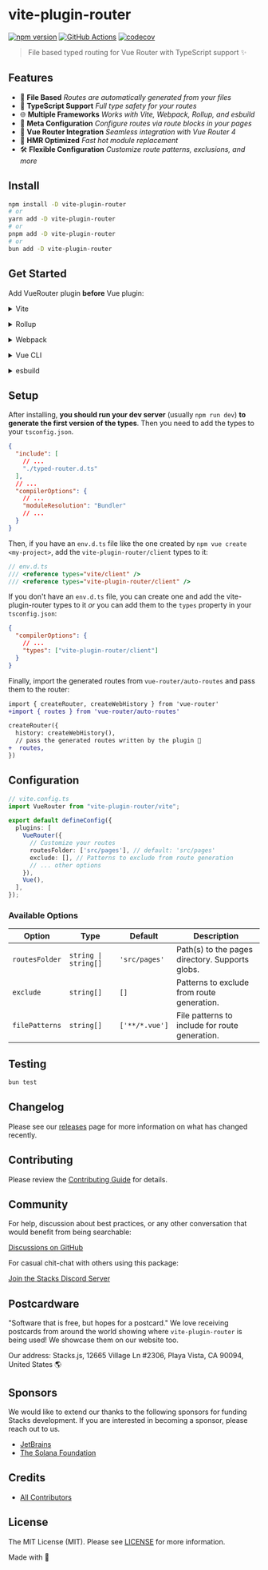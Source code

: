 # vite-plugin-router

[![npm version][npm-version-src]][npm-version-href]
[![GitHub Actions][github-actions-src]][github-actions-href]
[![codecov][codecov-src]][codecov-href]

> File based typed routing for Vue Router with TypeScript support ✨

## Features

- 📁 **File Based** _Routes are automatically generated from your files_
- 🔄 **TypeScript Support** _Full type safety for your routes_
- 🌐 **Multiple Frameworks** _Works with Vite, Webpack, Rollup, and esbuild_
- 🎨 **Meta Configuration** _Configure routes via route blocks in your pages_
- 🔌 **Vue Router Integration** _Seamless integration with Vue Router 4_
- 📱 **HMR Optimized** _Fast hot module replacement_
- 🛠️ **Flexible Configuration** _Customize route patterns, exclusions, and more_

## Install

```bash
npm install -D vite-plugin-router
# or
yarn add -D vite-plugin-router
# or
pnpm add -D vite-plugin-router
# or
bun add -D vite-plugin-router
```

## Get Started

Add VueRouter plugin **before** Vue plugin:

<details>
<summary>Vite</summary><br>

```ts
// vite.config.ts
import VueRouter from "vite-plugin-router/vite";

export default defineConfig({
  plugins: [
    VueRouter({
      /* options */
    }),
    // ⚠️ Vue must be placed after VueRouter()
    Vue(),
  ],
});
```

<br></details>

<details>
<summary>Rollup</summary><br>

```ts
// rollup.config.js
import VueRouter from "vite-plugin-router/rollup";

export default {
  plugins: [
    VueRouter({
      /* options */
    }),
    // ⚠️ Vue must be placed after VueRouter()
    Vue(),
  ],
};
```

<br></details>

<details>
<summary>Webpack</summary><br>

```ts
// webpack.config.js
module.exports = {
  /* ... */
  plugins: [
    require("vite-plugin-router/webpack")({
      /* options */
    }),
  ],
};
```

<br></details>

<details>
<summary>Vue CLI</summary><br>

```ts
// vue.config.js
module.exports = {
  configureWebpack: {
    plugins: [
      require("vite-plugin-router/webpack")({
        /* options */
      }),
    ],
  },
};
```

<br></details>

<details>
<summary>esbuild</summary><br>

```ts
// esbuild.config.js
import { build } from "esbuild";
import VueRouter from "vite-plugin-router/esbuild";

build({
  plugins: [VueRouter()],
});
```

<br></details>

## Setup

After installing, **you should run your dev server** (usually `npm run dev`) **to generate the first version of the types**. Then you need to add the types to your `tsconfig.json`.

```json
{
  "include": [
    // ...
    "./typed-router.d.ts"
  ],
  // ...
  "compilerOptions": {
    // ...
    "moduleResolution": "Bundler"
    // ...
  }
}
```

Then, if you have an `env.d.ts` file like the one created by `npm vue create <my-project>`, add the `vite-plugin-router/client` types to it:

```ts
// env.d.ts
/// <reference types="vite/client" />
/// <reference types="vite-plugin-router/client" />
```

If you don't have an `env.d.ts` file, you can create one and add the vite-plugin-router types to it _or_ you can add them to the `types` property in your `tsconfig.json`:

```json
{
  "compilerOptions": {
    // ...
    "types": ["vite-plugin-router/client"]
  }
}
```

Finally, import the generated routes from `vue-router/auto-routes` and pass them to the router:

```diff
import { createRouter, createWebHistory } from 'vue-router'
+import { routes } from 'vue-router/auto-routes'

createRouter({
  history: createWebHistory(),
  // pass the generated routes written by the plugin 🤖
+  routes,
})
```

## Configuration

```ts
// vite.config.ts
import VueRouter from "vite-plugin-router/vite";

export default defineConfig({
  plugins: [
    VueRouter({
      // Customize your routes
      routesFolder: ['src/pages'], // default: 'src/pages'
      exclude: [], // Patterns to exclude from route generation
      // ... other options
    }),
    Vue(),
  ],
});
```

### Available Options

| Option | Type | Default | Description |
|--------|------|---------|-------------|
| `routesFolder` | `string \| string[]` | `'src/pages'` | Path(s) to the pages directory. Supports globs. |
| `exclude` | `string[]` | `[]` | Patterns to exclude from route generation. |
| `filePatterns` | `string[]` | `['**/*.vue']` | File patterns to include for route generation. |

## Testing

```bash
bun test
```

## Changelog

Please see our [releases](https://github.com/stacksjs/vite-plugin-router/releases) page for more information on what has changed recently.

## Contributing

Please review the [Contributing Guide](https://github.com/stacksjs/contributing) for details.

## Community

For help, discussion about best practices, or any other conversation that would benefit from being searchable:

[Discussions on GitHub](https://github.com/stacksjs/stacks/discussions)

For casual chit-chat with others using this package:

[Join the Stacks Discord Server](https://discord.gg/stacksjs)

## Postcardware

"Software that is free, but hopes for a postcard." We love receiving postcards from around the world showing where `vite-plugin-router` is being used! We showcase them on our website too.

Our address: Stacks.js, 12665 Village Ln #2306, Playa Vista, CA 90094, United States 🌎

## Sponsors

We would like to extend our thanks to the following sponsors for funding Stacks development. If you are interested in becoming a sponsor, please reach out to us.

- [JetBrains](https://www.jetbrains.com/)
- [The Solana Foundation](https://solana.com/)

## Credits

- [All Contributors](https://github.com/stacksjs/vite-plugin-router/contributors)

## License

The MIT License (MIT). Please see [LICENSE](https://github.com/stacksjs/stacks/tree/main/LICENSE.md) for more information.

Made with 💙

<!-- Badges -->
[npm-version-src]: https://img.shields.io/npm/v/vite-plugin-router?style=flat-square
[npm-version-href]: https://npmjs.com/package/vite-plugin-router
[github-actions-src]: https://img.shields.io/github/actions/workflow/status/stacksjs/vite-plugin-router/ci.yml?style=flat-square&branch=main
[github-actions-href]: https://github.com/stacksjs/vite-plugin-router/actions?query=workflow%3Aci
[codecov-src]: https://img.shields.io/codecov/c/gh/stacksjs/vite-plugin-router/main?style=flat-square
[codecov-href]: https://codecov.io/gh/stacksjs/vite-plugin-router
